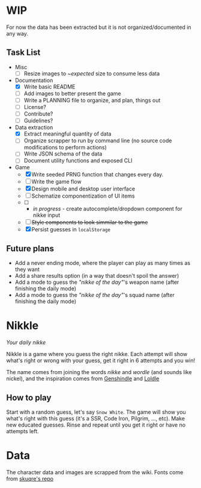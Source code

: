 # WIP

For now the data has been extracted but it is not organized/documented in any way.

## Task List

- Misc
    - [ ] Resize images to _~expected_ size to consume less data
- Documentation
    - [x] Write basic README
    - [ ] Add images to better present the game
    - [ ] Write a PLANNING file to organize, and plan, things out
    - [ ] License?
    - [ ] Contribute?
    - [ ] Guidelines?
- Data extraction
    - [x] Extract meaningful quantity of data
    - [ ] Organize scrapper to run by command line (no source code modifications to perform actions)
    - [ ] Write JSON schema of the data
    - [ ] Document utility functions and exposed CLI
- Game
    - [x] Write seeded PRNG function that changes every day.
    - [ ] Write the game flow
    - [x] Design mobile and desktop user interface
    - [ ] Schematize componentization of UI items
    - [ ] - _in progress_ - create autocomplete/dropdown component for nikke input
    - [ ] ~~Style components to look simmilar to the game~~
    - [x] Persist guesses in `localStorage`

## Future plans

- Add a never ending mode, where the player can play as many times as they want
- Add a share results option (in a way that doesn't spoil the answer)
- Add a mode to guess the _"nikke of the day"_'s weapon name (after finishing the daily mode)
- Add a mode to guess the _"nikke of the day"_'s squad name (after finishing the daily mode)

# Nikkle

*Your daily nikke*

Nikkle is a game where you guess the right nikke. Each attempt will show what's right or wrong with your guess, get it right in 6 attempts and you win!

The name comes from joining the words *nikke* and *wordle* (and sounds like nickel), and the inspiration comes from [Genshindle](https://us.genshindle.com) and [Loldle](https://loldle.net)

## How to play

Start with a random guess, let's say `Snow White`. The game will show you what's right with this guess (it's a SSR, Code Iron, Pilgrim, ..., etc). Make new educated guesses. Rinse and repeat until you get it right or have no attempts left.

# Data

The character data and images are scrapped from the wiki. Fonts come from [skuqre's repo](https://github.com/skuqre/nikke-font-generator)